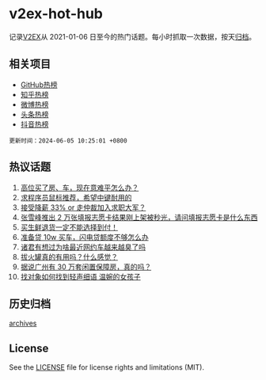 # v2ex-hot-hub

 记录[V2EX](https://www.v2ex.com/)从 2021-01-06 日至今的热门话题。每小时抓取一次数据，按天[归档](archives)。
 
 ## 相关项目

- [GitHub热榜](https://github.com/lonnyzhang423/github-hot-hub)
- [知乎热榜](https://github.com/lonnyzhang423/zhihu-hot-hub)
- [微博热榜](https://github.com/lonnyzhang423/weibo-hot-hub)
- [头条热榜](https://github.com/lonnyzhang423/toutiao-hot-hub)
- [抖音热榜](https://github.com/lonnyzhang423/douyin-hot-hub)


 `更新时间：2024-06-05 10:25:01 +0800`

## 热议话题

1. [高位买了房、车，现在意难平怎么办？](https://www.v2ex.com/t/1046636)
1. [求程序员鼠标推荐，希望中键耐用的](https://www.v2ex.com/t/1046631)
1. [接受降薪 33% or 走仲裁加入求职大军？](https://www.v2ex.com/t/1046628)
1. [张雪峰推出 2 万张填报志愿卡结果刚上架被秒光，请问填报志愿卡是什么东西](https://www.v2ex.com/t/1046845)
1. [买生鲜退货一定不能选择到付！](https://www.v2ex.com/t/1046637)
1. [准备贷 10w 买车，闪电贷额度不够怎么办](https://www.v2ex.com/t/1046622)
1. [诸君有想过为啥最近网约车越来越臭了吗](https://www.v2ex.com/t/1046612)
1. [拔火罐真的有用吗？什么感觉？](https://www.v2ex.com/t/1046626)
1. [据说广州有 30 万套闲置保障房，真的吗？](https://www.v2ex.com/t/1046648)
1. [找对象如何找到轻声细语 温婉的女孩子](https://www.v2ex.com/t/1046830)

## 历史归档

[archives](archives)

## License

See the [LICENSE](LICENSE) file for license rights and limitations (MIT).
